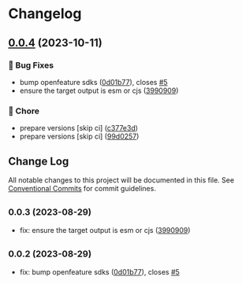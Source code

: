 # Changelog

## [0.0.4](https://github.com/spotify/confidence-openfeature-provider-js/compare/openfeature-web-provider-v0.0.3...openfeature-web-provider-v0.0.4) (2023-10-11)


### 🐛 Bug Fixes

* bump openfeature sdks ([0d01b77](https://github.com/spotify/confidence-openfeature-provider-js/commit/0d01b778031c9623b045b45656cc7cc21846b8ac)), closes [#5](https://github.com/spotify/confidence-openfeature-provider-js/issues/5)
* ensure the target output is esm or cjs ([3990909](https://github.com/spotify/confidence-openfeature-provider-js/commit/3990909534d0e253df312543f0f756f8989aa294))


### 🧹 Chore

* prepare versions [skip ci] ([c377e3d](https://github.com/spotify/confidence-openfeature-provider-js/commit/c377e3d6611011820bd7799860f96aa1f5fcbe0b))
* prepare versions [skip ci] ([99d0257](https://github.com/spotify/confidence-openfeature-provider-js/commit/99d02572459a332db6926bc10309f165e966431f))

## Change Log

All notable changes to this project will be documented in this file.
See [Conventional Commits](https://conventionalcommits.org) for commit guidelines.

## <small>0.0.3 (2023-08-29)</small>

- fix: ensure the target output is esm or cjs ([3990909](https://github.com/spotify/confidence-openfeature-provider-js/commit/3990909))

## <small>0.0.2 (2023-08-29)</small>

- fix: bump openfeature sdks ([0d01b77](https://github.com/spotify/confidence-openfeature-provider-js/commit/0d01b77)), closes [#5](https://github.com/spotify/confidence-openfeature-provider-js/issues/5)
